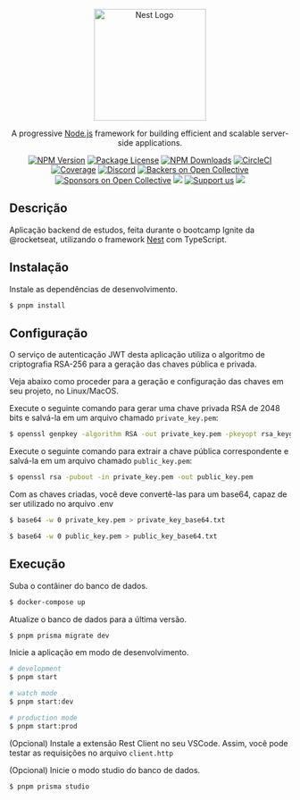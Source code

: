 <p align="center">
  <a href="http://nestjs.com/" target="blank"><img src="https://nestjs.com/img/logo-small.svg" width="200" alt="Nest Logo" /></a>
</p>

[circleci-image]: https://img.shields.io/circleci/build/github/nestjs/nest/master?token=abc123def456
[circleci-url]: https://circleci.com/gh/nestjs/nest

  <p align="center">A progressive <a href="http://nodejs.org" target="_blank">Node.js</a> framework for building efficient and scalable server-side applications.</p>
    <p align="center">
<a href="https://www.npmjs.com/~nestjscore" target="_blank"><img src="https://img.shields.io/npm/v/@nestjs/core.svg" alt="NPM Version" /></a>
<a href="https://www.npmjs.com/~nestjscore" target="_blank"><img src="https://img.shields.io/npm/l/@nestjs/core.svg" alt="Package License" /></a>
<a href="https://www.npmjs.com/~nestjscore" target="_blank"><img src="https://img.shields.io/npm/dm/@nestjs/common.svg" alt="NPM Downloads" /></a>
<a href="https://circleci.com/gh/nestjs/nest" target="_blank"><img src="https://img.shields.io/circleci/build/github/nestjs/nest/master" alt="CircleCI" /></a>
<a href="https://coveralls.io/github/nestjs/nest?branch=master" target="_blank"><img src="https://coveralls.io/repos/github/nestjs/nest/badge.svg?branch=master#9" alt="Coverage" /></a>
<a href="https://discord.gg/G7Qnnhy" target="_blank"><img src="https://img.shields.io/badge/discord-online-brightgreen.svg" alt="Discord"/></a>
<a href="https://opencollective.com/nest#backer" target="_blank"><img src="https://opencollective.com/nest/backers/badge.svg" alt="Backers on Open Collective" /></a>
<a href="https://opencollective.com/nest#sponsor" target="_blank"><img src="https://opencollective.com/nest/sponsors/badge.svg" alt="Sponsors on Open Collective" /></a>
  <a href="https://paypal.me/kamilmysliwiec" target="_blank"><img src="https://img.shields.io/badge/Donate-PayPal-ff3f59.svg"/></a>
    <a href="https://opencollective.com/nest#sponsor"  target="_blank"><img src="https://img.shields.io/badge/Support%20us-Open%20Collective-41B883.svg" alt="Support us"></a>
  <a href="https://twitter.com/nestframework" target="_blank"><img src="https://img.shields.io/twitter/follow/nestframework.svg?style=social&label=Follow"></a>
</p>
  <!--[![Backers on Open Collective](https://opencollective.com/nest/backers/badge.svg)](https://opencollective.com/nest#backer)
  [![Sponsors on Open Collective](https://opencollective.com/nest/sponsors/badge.svg)](https://opencollective.com/nest#sponsor)-->

## Descrição

Aplicação backend de estudos, feita durante o bootcamp Ignite da @rocketseat, utilizando o framework [Nest](https://github.com/nestjs/nest) com TypeScript.

## Instalação

Instale as dependências de desenvolvimento.
```bash
$ pnpm install
```

## Configuração 

O serviço de autenticação JWT desta aplicação utiliza o algoritmo de criptografia RSA-256 para a geração das chaves pública e privada.

Veja abaixo como proceder para a geração e configuração das chaves em seu projeto, no Linux/MacOS.

Execute o seguinte comando para gerar uma chave privada RSA de 2048 bits e salvá-la em um arquivo chamado `private_key.pem`:
```bash
$ openssl genpkey -algorithm RSA -out private_key.pem -pkeyopt rsa_keygen_bits:2048
```

Execute o seguinte comando para extrair a chave pública correspondente e salvá-la em um arquivo chamado `public_key.pem`:
```bash
$ openssl rsa -pubout -in private_key.pem -out public_key.pem
```

Com as chaves criadas, você deve convertê-las para um base64, capaz de ser utilizado no arquivo .env
```bash
$ base64 -w 0 private_key.pem > private_key_base64.txt

$ base64 -w 0 public_key.pem > public_key_base64.txt
```

## Execução

Suba o contâiner do banco de dados. 
```bash
$ docker-compose up
```

Atualize o banco de dados para a última versão.
```bash
$ pnpm prisma migrate dev
```

Inicie a aplicação em modo de desenvolvimento.
```bash
# development
$ pnpm start

# watch mode
$ pnpm start:dev

# production mode
$ pnpm start:prod
```

 (Opcional) Instale a extensão Rest Client no seu VSCode. Assim, você pode testar as requisições no arquivo `client.http`

 (Opcional) Inicie o modo studio do banco de dados.
```bash
$ pnpm prisma studio
```

